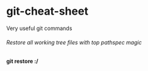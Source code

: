 # git-cheat-sheet
Very useful git commands

###### Restore all working tree files with top pathspec magic
<b>git restore :/</b>
